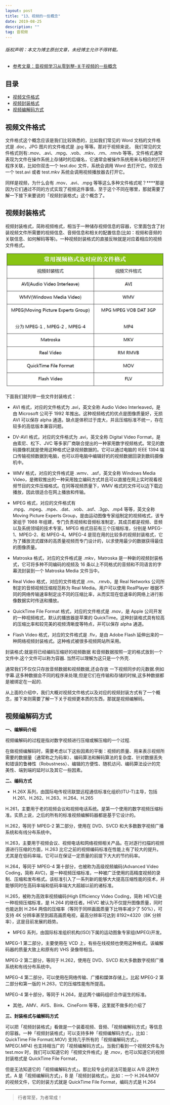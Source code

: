 ```yaml
---
layout: post
title: "13、视频的一些概念"
date: 2019-08-25
description: ""
tag: 音视频
---
```



<h6>版权声明：本文为博主原创文章，未经博主允许不得转载。</h6>


- [参考文章：音视频学习从零到整-关于视频的一些概念](https://www.jianshu.com/p/7083278a3c22)





## 目录

* [视频文件格式](#content1)
* [视频封装格式](#content2)
* [视频编解码方式](#content3)





<!-- ************************************************ -->
## <a id="content1"></a>视频文件格式

文件格式这个概念应该是我们比较熟悉的，比如我们常见的 Word 文档的文件格式是 .doc，JPG 图片的文件格式是 .jpg 等等。那对于视频来说，
我们常见的文件格式则有:.mov、.avi、.mpg、.vob、.mkv、.rm、.rmvb 等等。文件格式通常表现为文件在操作系统上存储时的后缀名，它通常会被操作系统用来与相应的打开程序关联，比如你双击一个 test.doc 文件，系统会调用 Word 去打开它。你双击一个 test.avi 或者 test.mkv 系统会调用视频播放器去打开它。

同样是视频，为什么会有 .mov、.avi、.mpg 等等这么多种文件格式呢？****那是因为它们通过不同的方式实现了视频这件事情，至于这个不同在哪里，那就需要了解一下接下来要说的「视频封装格式」这个概念了。


<!-- ************************************************ -->
## <a id="content2"></a>视频封装格式


视频封装格式，简称视频格式，相当于一种储存视频信息的容器，它里面包含了封装视频文件所需要的视频信息、音频信息和相关的配置信息(比如：视频和音频的关联信息、如何解码等等)。一种视频封装格式的直接反映就是对应着相应的视频文件格式。


<img src="/images/AudioVideo/av11.jpg" alt="img">

下面我们就列举一些文件封装格式：

- AVI 格式，对应的文件格式为 .avi，英文全称 Audio Video Interleaved，是由 Microsoft 公司于 1992 年推出。这种视频格式的优点是图像质量好，无损 AVI 可以保存 alpha 通道。缺点是体积过于庞大，并且压缩标准不统一，存在较多的高低版本兼容问题。

- DV-AVI 格式，对应的文件格式为 .avi，英文全称 Digital Video Format，是由索尼、松下、JVC 等多家厂商联合提出的一种家用数字视频格式。常见的数码摄像机就是使用这种格式记录视频数据的。它可以通过电脑的 IEEE 1394 端口传输视频数据到电脑，也可以将电脑中编辑好的的视频数据回录到数码摄像机中。

- WMV 格式，对应的文件格式是 .wmv、.asf，英文全称 Windows Media Video，是微软推出的一种采用独立编码方式并且可以直接在网上实时观看视频节目的文件压缩格式。在同等视频质量下，WMV 格式的文件可以边下载边播放，因此很适合在网上播放和传输。

- MPEG 格式，对应的文件格式有 .mpg、.mpeg、.mpe、.dat、.vob、.asf、.3gp、.mp4 等等，英文全称 Moving Picture Experts Group，是由运动图像专家组制定的视频格式，该专家组于 1988 年组建，专门负责视频和音频标准制定，其成员都是视频、音频以及系统领域的技术专家。MPEG 格式目前有三个压缩标准，分别是 MPEG-1、MPEG-2、和 MPEG-4。MPEG-4 是现在用的比较多的视频封装格式，它为了播放流式媒体的高质量视频而专门设计的，以求使用最少的数据获得最佳的图像质量。

- Matroska 格式，对应的文件格式是 .mkv，Matroska 是一种新的视频封装格式，它可将多种不同编码的视频及 16 条以上不同格式的音频和不同语言的字幕流封装到一个 Matroska Media 文件当中。

- Real Video 格式，对应的文件格式是 .rm、.rmvb，是 Real Networks 公司所制定的音频视频压缩规范称为 Real Media。用户可以使用 RealPlayer 根据不同的网络传输速率制定出不同的压缩比率，从而实现在低速率的网络上进行影像数据实时传送和播放。

- QuickTime File Format 格式，对应的文件格式是 .mov，是 Apple 公司开发的一种视频格式，默认的播放器是苹果的 QuickTime。这种封装格式具有较高的压缩比率和较完美的视频清晰度等特点，并可以保存 alpha 通道。

- Flash Video 格式，对应的文件格式是 .flv，是由 Adobe Flash 延伸出来的一种网络视频封装格式。这种格式被很多视频网站所采用。

封装格式:就是将已经编码压缩好的视频数据 和音频数据按照一定的格式放到一个文件中.这个文件可以称为容器. 当然可以理解为这只是一个外壳.

通常我们不仅仅只存放音频数据和视频数据,还会存放 一下视频同步的元数据.例如字幕.这多种数据会不同的程序来处理,但是它们在传输和存储的时候,这多种数据都是被绑定在一起的.


从上面的介绍中，我们大概对视频文件格式以及对应的视频封装方式有了一个概念，接下来则需要了解一下关于视频更本质的东西，那就是视频编解码。


<!-- ************************************************ -->
## <a id="content3"></a>视频编解码方式

**一、编解码介绍**

视频编解码的过程是指对数字视频进行压缩或解压缩的一个过程.

在做视频编解码时，需要考虑以下这些因素的平衡：视频的质量、用来表示视频所需要的数据量（通常称之为码率）、编码算法和解码算法的复杂度、针对数据丢失和错误的鲁棒性（Robustness）、编辑的方便性、随机访问、编码算法设计的完美性、端到端的延时以及其它一些因素。

**二、编码方式**

- H.26X 系列，由国际电传视讯联盟远程通信标准化组织(ITU-T)主导，包括 H.261、H.262、H.263、H.264、H.265

H.261，主要用于老的视频会议和视频电话系统。是第一个使用的数字视频压缩标准。实质上说，之后的所有的标准视频编解码器都是基于它设计的。

H.262，等同于 MPEG-2 第二部分，使用在 DVD、SVCD 和大多数数字视频广播系统和有线分布系统中。

H.263，主要用于视频会议、视频电话和网络视频相关产品。在对逐行扫描的视频源进行压缩的方面，H.263 比它之前的视频编码标准在性能上有了较大的提升。尤其是在低码率端，它可以在保证一定质量的前提下大大的节约码率。

H.264，等同于 MPEG-4 第十部分，也被称为高级视频编码(Advanced Video Coding，简称 AVC)，是一种视频压缩标准，一种被广泛使用的高精度视频的录制、压缩和发布格式。该标准引入了一系列新的能够大大提高压缩性能的技术，并能够同时在高码率端和低码率端大大超越以前的诸标准。

H.265，被称为高效率视频编码(High Efficiency Video Coding，简称 HEVC)是一种视频压缩标准，是 H.264 的继任者。HEVC 被认为不仅提升图像质量，同时也能达到 H.264 两倍的压缩率（等同于同样画面质量下比特率减少了 50%），可支持 4K 分辨率甚至到超高画质电视，最高分辨率可达到 8192×4320（8K 分辨率），这是目前发展的趋势。


- MPEG 系列，由国际标准组织机构(ISO)下属的运动图象专家组(MPEG)开发。

MPEG-1 第二部分，主要使用在 VCD 上，有些在线视频也使用这种格式。该编解码器的质量大致上和原有的 VHS 录像带相当。

MPEG-2 第二部分，等同于 H.262，使用在 DVD、SVCD 和大多数数字视频广播系统和有线分布系统中。

MPEG-4 第二部分，可以使用在网络传输、广播和媒体存储上。比起 MPEG-2 第二部分和第一版的 H.263，它的压缩性能有所提高。

MPEG-4 第十部分，等同于 H.264，是这两个编码组织合作诞生的标准。

- 其他，AMV、AVS、Bink、CineForm 等等，这里就不做多的介绍了


**三、封装格式与编解码方式**

可以把「视频封装格式」看做是一个装着视频、音频、「视频编解码方式」等信息的容器。一种「视频封装格式」可以支持多种「视频编解码方式」，比如：QuickTime File Format(.MOV) 支持几乎所有的「视频编解码方式」，MPEG(.MP4) 也支持相当广的「视频编解码方式」。当我们看到一个视频文件名为 test.mov 时，我们可以知道它的「视频文件格式」是 .mov，也可以知道它的视频封装格式是 QuickTime File Format，

但是无法知道它的「视频编解码方式」。那比较专业的说法可能是以 A/B 这种方式，A 是「视频编解码方式」，B 是「视频封装格式」。比如：一个 H.264/MOV 的视频文件，它的封装方式就是 QuickTime File Format，编码方式是 H.264










----------
>  行者常至，为者常成！


